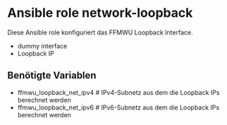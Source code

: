 # Ansible role network-loopback

Diese Ansible role konfiguriert das FFMWU Loopback Interface.

- dummy interface
- Loopback IP

## Benötigte Variablen

- ffmwu_loopback_net_ipv4 # IPv4-Subnetz aus dem die Loopback IPs berechnet werden
- ffmwu_loopback_net_ipv6 # IPv6-Subnetz aus dem die Loopback IPs berechnet werden
